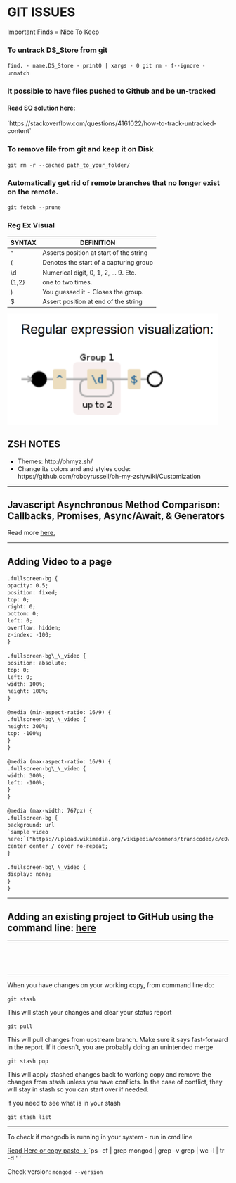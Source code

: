 <h1>GIT ISSUES</h1>

Important Finds = Nice To Keep

### To untrack DS_Store from git

`find. - name.DS_Store - print0 | xargs - 0 git rm - f--ignore - unmatch`

### It possible to have files pushed to Github and be un-tracked

<h4>Read SO solution here:</h4>
`https://stackoverflow.com/questions/4161022/how-to-track-untracked-content`

### To remove file from git and keep it on Disk

`git rm -r --cached path_to_your_folder/`

### Automatically get rid of remote branches that no longer exist on the remote.

`git fetch --prune`

### Reg Ex Visual

| SYNTAX | DEFINITION                              |
| ------ | --------------------------------------- |
| ^      | Asserts position at start of the string |
| (      | Denotes the start of a capturing group  |
| \d     | Numerical digit, 0, 1, 2, ... 9. Etc.   |
| {1,2}  | one to two times.                       |
| )      | You guessed it - Closes the group.      |
| $      | Assert position at end of the string    |

![visual](https://raw.githubusercontent.com/IamGiel/notes/master/images/regex%20visual.png)

<h2>ZSH NOTES</h2>
<ul>
  <li>Themes: http://ohmyz.sh/ </li>
  <li>Change its colors and and styles code: https://github.com/robbyrussell/oh-my-zsh/wiki/Customization</li>
</ul>

<hr>

<h2>Javascript Asynchronous Method Comparison: Callbacks, Promises, Async/Await, & Generators</h2>

<p>Read more <a href="https://medium.com/@jamil.lawrence/javascript-asynchronous-method-comparison-callbacks-promises-async-await-generators-e689d579aba7">here.</a></p>

<hr>

<h2>Adding Video to a page</h2>

```//start video styles
.fullscreen-bg {
opacity: 0.5;
position: fixed;
top: 0;
right: 0;
bottom: 0;
left: 0;
overflow: hidden;
z-index: -100;
}

.fullscreen-bg\_\_video {
position: absolute;
top: 0;
left: 0;
width: 100%;
height: 100%;
}

@media (min-aspect-ratio: 16/9) {
.fullscreen-bg\_\_video {
height: 300%;
top: -100%;
}
}

@media (max-aspect-ratio: 16/9) {
.fullscreen-bg\_\_video {
width: 300%;
left: -100%;
}
}

@media (max-width: 767px) {
.fullscreen-bg {
background: url
`sample video here:`("https://upload.wikimedia.org/wikipedia/commons/transcoded/c/c0/Big_Buck_Bunny_4K.webm/Big_Buck_Bunny_4K.webm.480p.webmm") center center / cover no-repeat;
}

.fullscreen-bg\_\_video {
display: none;
}
}
```

<hr>
<h2>Adding an existing project to GitHub using the command line: <a href="https://help.github.com/articles/adding-an-existing-project-to-github-using-the-command-line/">here</a></h2>
<hr><br>

<br><hr>
<p>
When you have changes on your working copy, from command line do:

`git stash`

This will stash your changes and clear your status report

`git pull`

This will pull changes from upstream branch. Make sure it says fast-forward in the report. If it doesn't, you are probably doing an unintended merge

`git stash pop`

This will apply stashed changes back to working copy and remove the changes from stash unless you have conflicts. In the case of conflict, they will stay in stash so you can start over if needed.

if you need to see what is in your stash

`git stash list`
</p>

<hr>
<p>To check if mongodb is running in your system - run in cmd line</p>
<a href="https://stackoverflow.com/questions/31561098/how-to-check-if-mongo-db-is-running-on-mac"> Read Here or copy paste -> </a>
`ps -ef | grep mongod | grep -v grep | wc -l | tr -d ' '`

Check version: `mongod --version`

